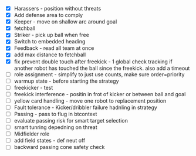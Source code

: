 - [x] Harassers - position without threats
- [x] Add defense area to comply
- [x] Keeper - move on shallow arc around goal
- [x] fetchball
- [x] Striker - pick up ball when free
- [x] Switch to embedded heading
- [x] Feedback - read all team at once
- [x] add max distance to fetchball
- [x] fix prevent double touch after freekick - 1 global check tracking if another robot has touched the ball since the freekick. also add a timeout
- [ ] role assignment - simplify to just use counts, make sure order=priority
- [ ] warmup state - before starting the strategy
- [ ] freekicker - test
- [ ] freekick interference - positin in frot of kicker or between ball and goal
- [ ] yellow card handling - move one robot to replacement position
- [ ] Fault tolerance - Kicker/dribbler failure hadnling in strategy
- [ ] Passing - pass to flug in btcontext
- [ ] evaluate passing risk for smart target selection
- [ ] smart tunring depedning on threat
- [ ] Midfielder role
- [ ] add field states - def neut off
- [ ] backward passing cone safety check
